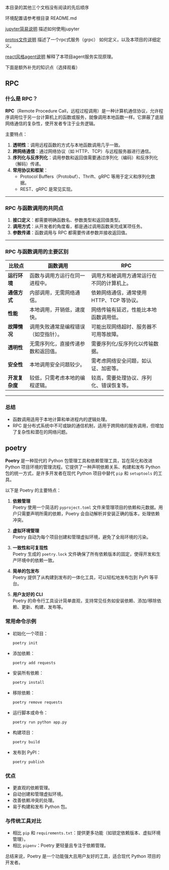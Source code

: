 本目录的其他三个文档没有阅读的先后顺序

环境配置请参考根目录 README.md

[jupyter简易说明](./jupyter简易说明.md)  描述如何使用jupyter

[protos文件说明](./protos文件说明.md) 描述了一个rpc式服务（grpc） 如何定义，以及本项目的详细定义。

[react风格agent说明](./react风格agent说明.md) 解释了本项目agent服务实现原理。

下面是额外补充的知识点（选择观看）
## RPC

### 什么是 RPC？

**RPC**（Remote Procedure Call，远程过程调用）是一种计算机通信协议，允许程序调用位于另一台计算机上的函数或服务，就像调用本地函数一样。它屏蔽了底层网络通信的复杂性，使开发者专注于业务逻辑。

主要特点：
1. **透明性**：调用远程函数的方式与本地函数调用几乎一致。
2. **跨网络通信**：通过网络协议（如 HTTP、TCP）与远程服务器进行通信。
3. **序列化与反序列化**：调用参数和返回值需要通过序列化（编码）和反序列化（解码）传递。
4. **常用协议和框架**：
   - Protocol Buffers（Protobuf）、Thrift、gRPC 等用于定义和序列化数据。
   - REST、gRPC 是常见实现。

---

### RPC 与函数调用的共同点

1. **接口定义**：都需要明确函数名、参数类型和返回值类型。
2. **调用方式**：从开发者的角度看，都是通过调用函数来完成某项任务。
3. **参数传递**：函数调用与 RPC 都需要传递参数并接收返回值。

---

### RPC 与函数调用的主要区别

| **比较点**        | **函数调用**                                     | **RPC**                                      |
|--------------------|--------------------------------------------------|----------------------------------------------|
| **运行环境**       | 函数与调用方运行在同一进程中。                   | 调用方和被调用方通常运行在不同的计算机上。   |
| **通信方式**       | 内部调用，无需网络通信。                         | 依赖网络通信，通常使用 HTTP、TCP 等协议。    |
| **性能**          | 本地调用，开销低，速度快。                       | 网络传输有延迟，性能比本地函数调用低。       |
| **故障情况**       | 调用失败通常是编程错误（如空指针）。              | 可能出现网络超时、服务器不可用等故障。       |
| **透明性**        | 无需序列化，直接传递参数和返回值。               | 需要序列化/反序列化以传输数据。             |
| **安全性**        | 本地调用安全问题较少。                           | 需考虑网络安全问题，如认证、加密等。         |
| **开发复杂度**     | 较低，只需考虑本地的编程逻辑。                   | 较高，需要处理协议、序列化、错误恢复等。     |

---

### 总结
- 函数调用适用于本地计算和单进程内的逻辑处理。
- RPC 是分布式系统中不可或缺的通信机制，适用于跨网络的服务调用，但增加了复杂性和潜在的网络问题。

## poetry

**Poetry** 是一种现代的 Python 包管理工具和依赖管理工具，旨在简化和改进 Python 项目环境的管理流程。它提供了一种声明依赖关系、构建和发布 Python 包的统一方式，是许多开发者在现代 Python 项目中替代 `pip` 和 `setuptools` 的工具。

以下是 Poetry 的主要特点：

1. **依赖管理**  
   Poetry 使用一个简洁的 `pyproject.toml` 文件来管理项目的依赖和元数据。用户只需要声明所需的依赖，Poetry 会自动解析并安装正确的版本，处理依赖冲突。

2. **虚拟环境管理**  
   Poetry 自动为每个项目创建和管理虚拟环境，避免了全局环境的污染。

3. **一致性和可复现性**  
   Poetry 生成的 `poetry.lock` 文件确保了所有依赖版本的固定，使得开发和生产环境中的依赖一致。

4. **简单的包发布**  
   Poetry 提供了从构建到发布的一体化工具，可以轻松地发布包到 PyPI 等平台。

5. **用户友好的 CLI**  
   Poetry 的命令行工具设计简单直观，支持常见任务如安装依赖、添加/移除依赖、更新、构建、发布等。

### 常用命令示例
- 初始化一个项目：
  ```bash
  poetry init
  ```
- 添加依赖：
  ```bash
  poetry add requests
  ```
- 安装所有依赖：
  ```bash
  poetry install
  ```
- 移除依赖：
  ```bash
  poetry remove requests
  ```
- 运行脚本或命令：
  ```bash
  poetry run python app.py
  ```
- 构建项目：
  ```bash
  poetry build
  ```
- 发布到 PyPI：
  ```bash
  poetry publish
  ```

### 优点
- 更直观的依赖管理。
- 自动创建和管理虚拟环境。
- 改善依赖冲突的处理。
- 易于构建和发布 Python 包。

### 与传统工具对比
- 相比 `pip` 和 `requirements.txt`：提供更多功能（如锁定依赖版本、虚拟环境管理）。
- 相比 `pipenv`：Poetry 更轻量且专注于依赖管理。

总结来说，Poetry 是一个功能强大且用户友好的工具，适合现代 Python 项目的开发者。